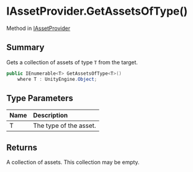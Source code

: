 # IAssetProvider.GetAssetsOfType<T>()

Method in [IAssetProvider](/docs/api/csharp/yarn.unity.iassetprovider.md)

## Summary


Gets a collection of assets of type  <code>T</code>  from
the target.


```csharp
public IEnumerable<T> GetAssetsOfType<T>()
    where T : UnityEngine.Object;
```

## Type Parameters

|Name|Description|
|:---|:---|
|T|The type of the asset.|

## Returns

A collection of assets. This collection may be
empty.

